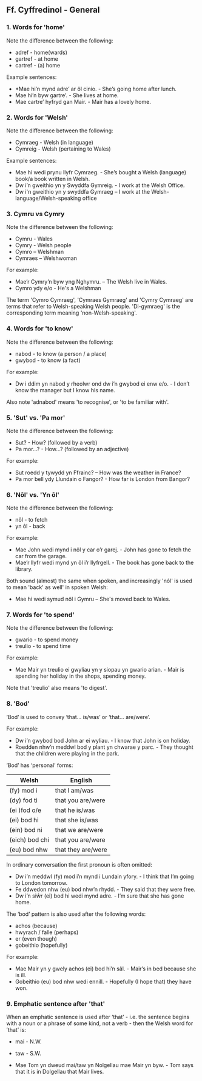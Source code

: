 ## Ff. Cyffredinol - General

### 1. Words for 'home'

Note the difference between the following:

- adref - home(wards)
- gartref - at home
- cartref - (a) home

Example sentences:

- \*Mae hi’n mynd adre’ ar ôl cinio. - She’s going home after lunch.
- Mae hi’n byw gartre’. - She lives at home.
- Mae cartre’ hyfryd gan Mair. - Mair has a lovely home.

### 2. Words for 'Welsh'

Note the difference between the following:

- Cymraeg - Welsh (in language)
- Cymreig - Welsh (pertaining to Wales)

Example sentences:

- Mae hi wedi prynu llyfr Cymraeg. - She’s bought a Welsh (language) book/a book written in Welsh.
- Dw i’n gweithio yn y Swyddfa Gymreig. - I work at the Welsh Office.
- Dw i'n gweithio yn y swyddfa Gymraeg – I work at the Welsh-language/Welsh-speaking office

### 3. Cymru vs Cymry

Note the difference between the following:

- Cymru - Wales
- Cymry - Welsh people
- Cymro – Welshman
- Cymraes – Welshwoman

For example:

- Mae’r Cymry’n byw yng Nghymru. – The Welsh live in Wales.
- Cymro ydy e/o - He's a Welshman

The term 'Cymro Cymraeg', 'Cymraes Gymraeg' and 'Cymry Cymraeg' are terms that refer to Welsh-speaking Welsh people. 'Di-gymraeg' is the corresponding term meaning 'non-Welsh-speaking'.

### 4. Words for 'to know'

Note the difference between the following:

- nabod - to know (a person / a place)
- gwybod - to know (a fact)

For example:

- Dw i ddim yn nabod y rheolwr ond dw i’n gwybod ei enw e/o. - I don’t know the manager but I know his name.

Also note 'adnabod' means 'to recognise', or 'to be familiar with'.

### 5. 'Sut' vs. 'Pa mor'

Note the difference between the following:

- Sut? - How? (followed by a verb)
- Pa mor…? - How…? (followed by an adjective)

For example:

- Sut roedd y tywydd yn Ffrainc? – How was the weather in France?
- Pa mor bell ydy Llundain o Fangor? - How far is London from Bangor?

### 6. 'Nôl' vs. 'Yn ôl'

Note the difference between the following:

- nôl - to fetch
- yn ôl - back

For example:

- Mae John wedi mynd i nôl y car o’r garej. - John has gone to fetch the car from the garage.
- Mae’r llyfr wedi mynd yn ôl i’r llyfrgell. - The book has gone back to the library.

Both sound (almost) the same when spoken, and increasingly 'nôl' is used to mean 'back' as well' in spoken Welsh:

- Mae hi wedi symud nôl i Gymru – She's moved back to Wales.

### 7. Words for 'to spend'

Note the difference between the following:

- gwario - to spend money
- treulio - to spend time

For example:

- Mae Mair yn treulio ei gwyliau yn y siopau yn gwario arian. - Mair is spending her holiday in the shops, spending money.

Note that 'treulio' also means 'to digest'.

### 8. 'Bod'

‘Bod’ is used to convey ‘that... is/was’ or ‘that... are/were’.

For example:

- Dw i’n gwybod bod John ar ei wyliau. - I know that John is on holiday.
- Roedden nhw’n meddwl bod y plant yn chwarae y parc. - They thought that the children were playing in the park.

‘Bod’ has ‘personal’ forms:

| Welsh          | English            |
| -------------- | ------------------ |
| (fy) mod i     | that I am/was      |
| (dy) fod ti    | that you are/were  |
| (ei )fod o/e   | that he is/was     |
| (ei) bod hi    | that she is/was    |
| (ein) bod ni   | that we are/were   |
| (eich) bod chi | that you are/were  |
| (eu) bod nhw   | that they are/were |

In ordinary conversation the first pronoun is often omitted:

- Dw i’n meddwl (fy) mod i’n mynd i Lundain yfory. - I think that I’m going to London tomorrow.
- Fe ddwedon nhw (eu) bod nhw’n rhydd. - They said that they were free.
- Dw i’n siŵr (ei) bod hi wedi mynd adre. - I’m sure that she has gone home.

The ‘bod’ pattern is also used after the following words:

- achos (because)
- hwyrach / falle (perhaps)
- er (even though)
- gobeithio (hopefully)

For example:

- Mae Mair yn y gwely achos (ei) bod hi’n sâl. - Mair’s in bed because she is ill.
- Gobeithio (eu) bod nhw wedi ennill. - Hopefully (I hope that) they have won.

### 9. Emphatic sentence after 'that'

When an emphatic sentence is used after ‘that’ - i.e. the sentence begins with a noun or a phrase of some kind, not a verb - then the Welsh word for ’that’ is:

- mai - N.W.
- taw - S.W.

- Mae Tom yn dweud mai/taw yn Nolgellau mae Mair yn byw. - Tom says that it is in Dolgellau that Mair lives.
